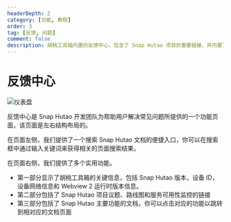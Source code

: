 ```yaml
---
headerDepth: 2
category: [功能, 教程]
order: 3
tag: [反馈, 问题]
comment: false
description: 胡桃工具箱内置的反馈中心，包含了 Snap Hutao 项目的重要链接，并内置了文档的搜索引擎，方便玩家在程序内部解决常见问题并搜索到解决方案。
---
```


# 反馈中心

![仪表盘](https://img.alicdn.com/imgextra/i4/1797064093/O1CN01yGGrhz1g6e0u3q5L6_!!1797064093.png_.webp)

反馈中心是 Snap Hutao 开发团队为帮助用户解决常见问题所提供的一个功能页面，该页面是左右结构布局的。

在页面左侧，我们提供了一个搜索 Snap Hutao 文档的便捷入口，你可以在搜索框中通过输入关键词来获得相关的页面搜索结果。

在页面右侧，我们提供了多个实用功能。

- 第一部分显示了胡桃工具箱的关键信息，包括 Snap Hutao 版本，设备 ID，设备网络信息和 Webview 2 运行时版本信息。
- 第二部分包括了 Snap Hutao 项目议题、路线图和服务可用性监控的链接
- 第三部分包括了 Snap Hutao 主要功能的文档，你可以点击对应的功能以跳转到相对应的文档页面
